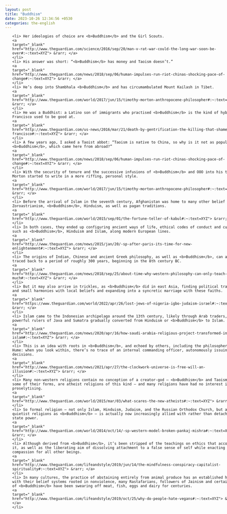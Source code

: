 ```yaml
---
layout: post
title: "Buddhism"
date: 2023-10-26 12:34:56 +0530
categories: the-english
---
```

<style>
@media only screen and (min-width: 768px) {
    ol {
        width: 768px;
        margin: 0 auto;
    }
  }
ol li {
    font-size: 18px;
    line-height: 1.5;
    padding-bottom: 8px;
}
</style>
<ol>

    <li> Her ideologies of choice are <b>Buddhism</b> and the Girl Scouts.
    <a 
    target="_blank" 
    href="http://www.theguardian.com/science/2016/sep/20/man-v-rat-war-could-the-long-war-soon-be-over#:~:text=XYZ"> &rarr; </a>
    </li>
    <li> His answer was short: “<b>Buddhism</b> has money and Taoism doesn’t.”
    <a 
    target="_blank" 
    href="http://www.theguardian.com/news/2018/sep/06/human-impulses-run-riot-chinas-shocking-pace-of-change#:~:text=XYZ"> &rarr; </a>
    </li>
    <li> He’s deep into Shambhala <b>Buddhism</b> and has circumambulated Mount Kailash in Tibet.
    <a 
    target="_blank" 
    href="http://www.theguardian.com/world/2017/jun/15/timothy-morton-anthropocene-philosopher#:~:text=XYZ"> &rarr; </a>
    </li>
    <li> He was a Buddhist: a Latino son of immigrants who practised <b>Buddhism</b> is the kind of hybrid San Francisco used to be good at.
    <a 
    target="_blank" 
    href="http://www.theguardian.com/us-news/2016/mar/21/death-by-gentrification-the-killing-that-shamed-san-francisco#:~:text=XYZ"> &rarr; </a>
    </li>
    <li> A few years ago, I asked a Taoist abbot: “Taoism is native to China, so why is it not as popular as <b>Buddhism</b>, which came here from abroad?”
    <a 
    target="_blank" 
    href="http://www.theguardian.com/news/2018/sep/06/human-impulses-run-riot-chinas-shocking-pace-of-change#:~:text=XYZ"> &rarr; </a>
    </li>
    <li> With the security of tenure and the successive infusions of <b>Buddhism</b> and OOO into his thinking, Morton started to write in a more riffing, personal style.
    <a 
    target="_blank" 
    href="http://www.theguardian.com/world/2017/jun/15/timothy-morton-anthropocene-philosopher#:~:text=XYZ"> &rarr; </a>
    </li>
    <li> Before the arrival of Islam in the seventh century, Afghanistan was home to many other belief systems: Zoroastrianism, <b>Buddhism</b>, Hinduism, as well as pagan traditions.
    <a 
    target="_blank" 
    href="http://www.theguardian.com/world/2015/sep/01/the-fortune-teller-of-kabul#:~:text=XYZ"> &rarr; </a>
    </li>
    <li> In both cases, they ended up configuring ancient ways of life, ethical codes of conduct and cultures, such as <b>Buddhism</b>, Hinduism and Islam, along modern European lines.
    <a 
    target="_blank" 
    href="http://www.theguardian.com/news/2015/jan/20/-sp-after-paris-its-time-for-new-enlightenment#:~:text=XYZ"> &rarr; </a>
    </li>
    <li> The origins of Indian, Chinese and ancient Greek philosophy, as well as <b>Buddhism</b>, can all be traced back to a period of roughly 300 years, beginning in the 8th century BC.
    <a 
    target="_blank" 
    href="http://www.theguardian.com/news/2018/sep/25/about-time-why-western-philosophy-can-only-teach-us-so-much#:~:text=XYZ"> &rarr; </a>
    </li>
    <li> But it may also arrive in trickles, as <b>Buddhism</b> did in east Asia, finding political traction and small harmonies with local beliefs and expanding into a syncretic marriage with these faiths.
    <a 
    target="_blank" 
    href="https://www.theguardian.com/world/2022/apr/26/lost-jews-of-nigeria-igbo-judaism-israel#:~:text=XYZ"> &rarr; </a>
    </li>
    <li> Islam came to the Indonesian archipelago around the 13th century, likely through Arab traders, and the powerful rulers of Java and Sumatra gradually converted from Hinduism or <b>Buddhism</b> to Islam.
    <a 
    target="_blank" 
    href="http://www.theguardian.com/news/2020/apr/16/how-saudi-arabia-religious-project-transformed-indonesia-islam#:~:text=XYZ"> &rarr; </a>
    </li>
    <li> This is an idea with roots in <b>Buddhism</b>, and echoed by others, including the philosopher David Hume: when you look within, there’s no trace of an internal commanding officer, autonomously issuing decisions.
    <a 
    target="_blank" 
    href="http://www.theguardian.com/news/2021/apr/27/the-clockwork-universe-is-free-will-an-illusion#:~:text=XYZ"> &rarr; </a>
    </li>
    <li> Many non-western religions contain no conception of a creator-god – <b>Buddhism</b> and Taoism, in some of their forms, are atheist religions of this kind – and many religions have had no interest in proselytising.
    <a 
    target="_blank" 
    href="http://www.theguardian.com/world/2015/mar/03/what-scares-the-new-atheists#:~:text=XYZ"> &rarr; </a>
    </li>
    <li> So formal religion – not only Islam, Hinduism, Judaism, and the Russian Orthodox Church, but also such quietist religions as <b>Buddhism</b> – is actually now increasingly allied with rather than detached from state power.
    <a 
    target="_blank" 
    href="http://www.theguardian.com/world/2014/oct/14/-sp-western-model-broken-pankaj-mishra#:~:text=XYZ"> &rarr; </a>
    </li>
    <li> Although derived from <b>Buddhism</b>, it’s been stripped of the teachings on ethics that accompanied it, as well as the liberating aim of dissolving attachment to a false sense of self while enacting compassion for all other beings.
    <a 
    target="_blank" 
    href="http://www.theguardian.com/lifeandstyle/2019/jun/14/the-mindfulness-conspiracy-capitalist-spirituality#:~:text=XYZ"> &rarr; </a>
    </li>
    <li> In many cultures, the practice of abstaining entirely from animal produce has an established history: with their belief systems rooted in nonviolence, many Rastafarians, followers of Jainism and certain sects of <b>Buddhism</b> have been swearing off meat, fish, eggs and dairy for centuries.
    <a 
    target="_blank" 
    href="http://www.theguardian.com/lifeandstyle/2019/oct/25/why-do-people-hate-vegans#:~:text=XYZ"> &rarr; </a>
    </li>